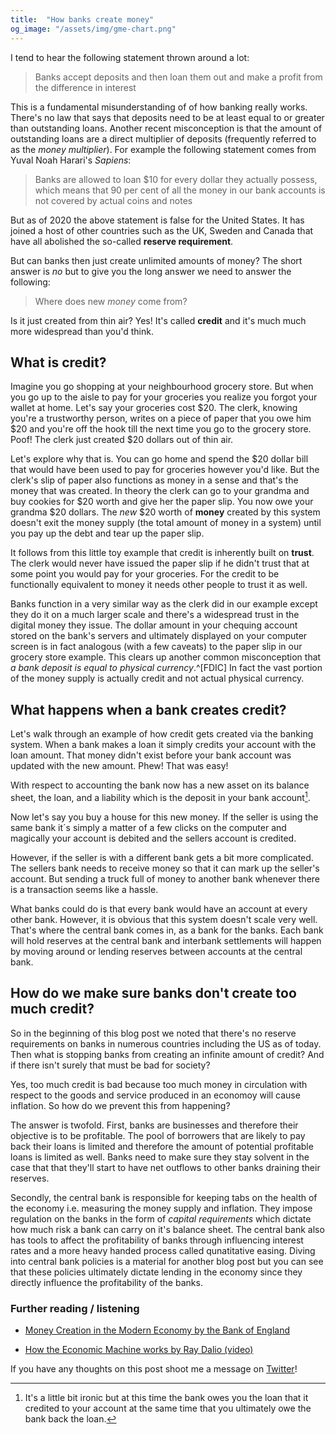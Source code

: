 ```yaml
---
title:  "How banks create money"
og_image: "/assets/img/gme-chart.png"
---
```


<!---
Could be titled misconceptions on banking

could add in the free banking era
-->

I tend to hear the following statement thrown around a lot:

>Banks accept deposits and then loan them out and make a profit from the difference in interest

This is a fundamental misunderstanding of of how banking really works. There's no law that says that deposits need to be at least equal to or greater than outstanding loans. Another recent misconception is that the amount of outstanding loans are a direct multiplier of deposits (frequently referred to as the *money multiplier*). For example the following statement comes from Yuval Noah Harari's *Sapiens*:

>Banks are allowed to loan $10 for every dollar they actually possess, which means that 90 per cent of all the money in our bank accounts is not covered by actual coins and notes

But as of 2020 the above statement is false for the United States.  It has joined a host of other countries such as the UK, Sweden and Canada that have all abolished the so-called **reserve requirement**. 

But can banks then just create unlimited amounts of money? The short answer is *no* but to give you the long answer we need to answer the following:

>Where does new *money* come from?

 Is it just created from thin air? Yes! It's called **credit** and it's much much more widespread than you'd think. 

## What is credit?

Imagine you go shopping at your neighbourhood grocery store. But when you go up to the aisle to pay for your groceries you realize you forgot your wallet at home. Let's say your groceries cost $20. The clerk, knowing you're a trustworthy person, writes on a piece of paper that you owe him $20 and you're off the hook till the next time you go to the grocery store. Poof! The clerk just created $20 dollars out of thin air. 

Let's explore why that is. You can go home and spend the $20 dollar bill that would have been used to pay for groceries however you'd like. But the clerk's slip of paper also functions as money in a sense and that's the money that was created. In theory the clerk can go to your grandma and buy cookies for $20 worth and give her the paper slip. You now owe your grandma $20 dollars. The *new* $20 worth of **money** created by this system doesn't exit the money supply (the total amount of money in a system) until you pay up the debt and tear up the paper slip. 

It follows from this little toy example that credit is inherently built on **trust**. The clerk would never have issued the paper slip if he didn't trust that at some point you would pay for your groceries. For the credit to be functionally equivalent to money it needs other people to trust it as well. 

Banks function in a very similar way as the clerk did in our example except they do it on a much larger scale and there's a widespread trust in the digital money they issue. The dollar amount in your chequing account stored on the bank's servers and ultimately displayed on your computer screen is in fact analogous (with a few caveats) to the paper slip in our grocery store example. This clears up another common misconception that *a bank deposit is equal to physical currency*.^[FDIC] In fact the vast portion of the money supply is actually credit and not actual physical currency.



## What happens when a bank creates credit?

Let's walk through an example of how credit gets created via the banking system. When a bank makes a loan it simply credits your account with the loan amount. That money didn't exist before your bank account was updated with the new amount.  Phew! That was easy!

With respect to accounting the bank now has a new asset on its balance sheet, the loan, and a liability which is the deposit in your bank account[^ironic]. 

Now let's say you buy a house for this new money. If the seller is using the same bank it´s simply a matter of a few clicks on the computer and magically your account is debited and the sellers account is credited. 

However, if the seller is with a different bank gets a bit more complicated. The sellers bank needs to receive money so that it can mark up the seller's account. But sending a truck full of money to another bank whenever there is a transaction seems like a hassle. 

What banks could do is that every bank would have an account at every other bank. However, it is obvious that this system doesn't scale very well. That's where the central bank comes in, as a bank for the banks. Each bank will hold reserves at the central bank and interbank settlements will happen by moving around or lending reserves between accounts at the central bank. 


## How do we make sure banks don't create too much credit?

So in the beginning of this blog post we noted that there's no reserve requirements on banks in numerous countries including the US as of today. Then what is stopping banks from creating an infinite amount of credit? And if there isn't surely that must be bad for society?

Yes, too much credit is bad because too much money in circulation with respect to the goods and service produced in an economoy will cause inflation. So how do we prevent this from happening? 

The answer is twofold. First, banks are businesses and therefore their objective is to be profitable. The pool of borrowers that are likely to pay back their loans is limited and therefore the amount of potential profitable loans is limited as well. Banks need to make sure they stay solvent in the case that that they'll start to have net outflows to other banks draining their reserves.

Secondly, the central bank is responsible for keeping tabs on the health of the economy i.e. measuring the money supply and inflation. They impose regulation on the banks in the form of *capital requirements* which dictate how much risk a bank can carry on it's balance sheet. The central bank also has tools to affect the profitability of banks through influencing interest rates and a more heavy handed process called qunatitative easing. Diving into central bank policies is a material for another blog post but you can see that these policies ultimately dictate lending in the economy since they directly influence the profitability of the banks. 
 




### Further reading / listening
* [Money Creation in the Modern Economy by the Bank of England](https://www.bankofengland.co.uk/-/media/boe/files/quarterly-bulletin/2014/money-creation-in-the-modern-economy.pdf)

* [How the Economic Machine works by Ray Dalio (video)](https://www.youtube.com/watch?v=PHe0bXAIuk0)

If you have any thoughts on this post shoot me a message on [Twitter](https://twitter.com/halldorb)!


[^ironic]: It's a little bit ironic but at this time the bank owes you the loan that it credited to your account at the same time that you ultimately owe the bank back the loan. 

[^FDIC]: For example, the governement insures bank deposits up to a certain limit through a program called FDIC in chequing accounts. However if you're over that limit and the bank goes bankrupt there is no guarantee that you'll get your money back. This is a fundamental difference between physical currency and bank deposit. The only functional equivalent of physical currency are central bank reserves and they are only available to banks. 